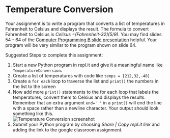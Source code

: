 Temperature Conversion
======================
Your assignment is to write a program that converts a list of temperatures in Fahrenheit to Celsius and displays the result. The formula to convert Fahrenheit to Celsius is *Celisus =(Fahrenheit-32)(5/9)*. You may find slides 54 - 64 of the [Computer Programming B slide presentation](https://docs.google.com/presentation/d/1rICcmNbnGYsB-cV_6EatPyzcOS2sId80Jh2kayUzm4Q/edit?usp=sharing) helpful. Your program will be very similar to the program shown on slide 64.

Suggested Steps to complete this assignment:
1. Start a new Python program in repl.it and give it a meaningful name like `TemperatureConversion`. 
2. Create a list of temperatures with code like `temps = [212,32,-40]`
3. Create a `for each` loop to traverse the list and `print()` the numbers in the list to the screen
4. Now add more `print()` statements to the for each loop that labels the temperatures, convert them to Celsius and displays the results. Remember that an extra argument `end=' '` in a `print()` will end the line with a space rather than a newline character. Your output should look something like this.   
![Temperature Conversion screenshot](TemperatureConversion.png)
5. Submit your Python program by choosing *Share | Copy repl.it link* and adding the link to the google classroom assignment.
